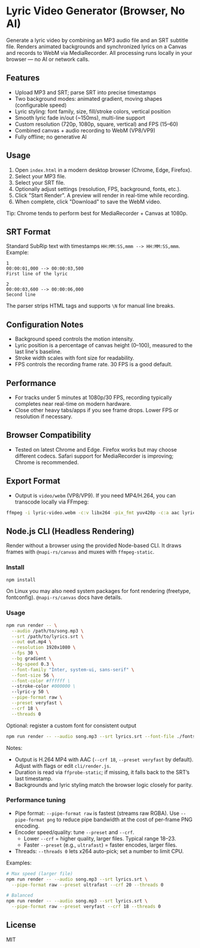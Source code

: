 # Lyric Video Generator (Browser, No AI)

Generate a lyric video by combining an MP3 audio file and an SRT subtitle file. Renders animated backgrounds and synchronized lyrics on a Canvas and records to WebM via MediaRecorder. All processing runs locally in your browser — no AI or network calls.

## Features

- Upload MP3 and SRT; parse SRT into precise timestamps
- Two background modes: animated gradient, moving shapes (configurable speed)
- Lyric styling: font family, size, fill/stroke colors, vertical position
- Smooth lyric fade in/out (~150ms), multi-line support
- Custom resolution (720p, 1080p, square, vertical) and FPS (15–60)
- Combined canvas + audio recording to WebM (VP8/VP9)
- Fully offline; no generative AI

## Usage

1. Open `index.html` in a modern desktop browser (Chrome, Edge, Firefox).
2. Select your MP3 file.
3. Select your SRT file.
4. Optionally adjust settings (resolution, FPS, background, fonts, etc.).
5. Click "Start Render". A preview will render in real-time while recording.
6. When complete, click "Download" to save the WebM video.

Tip: Chrome tends to perform best for MediaRecorder + Canvas at 1080p.

## SRT Format

Standard SubRip text with timestamps `HH:MM:SS,mmm --> HH:MM:SS,mmm`. Example:

```
1
00:00:01,000 --> 00:00:03,500
First line of the lyric

2
00:00:03,600 --> 00:00:06,000
Second line
```

The parser strips HTML tags and supports `\N` for manual line breaks.

## Configuration Notes

- Background speed controls the motion intensity.
- Lyric position is a percentage of canvas height (0–100), measured to the last line's baseline.
- Stroke width scales with font size for readability.
- FPS controls the recording frame rate. 30 FPS is a good default.

## Performance

- For tracks under 5 minutes at 1080p/30 FPS, recording typically completes near real-time on modern hardware.
- Close other heavy tabs/apps if you see frame drops. Lower FPS or resolution if necessary.

## Browser Compatibility

- Tested on latest Chrome and Edge. Firefox works but may choose different codecs. Safari support for MediaRecorder is improving; Chrome is recommended.

## Export Format

- Output is `video/webm` (VP8/VP9). If you need MP4/H.264, you can transcode locally via FFmpeg:

```bash
ffmpeg -i lyric-video.webm -c:v libx264 -pix_fmt yuv420p -c:a aac lyric-video.mp4
```

## Node.js CLI (Headless Rendering)

Render without a browser using the provided Node-based CLI. It draws frames with `@napi-rs/canvas` and muxes with `ffmpeg-static`.

### Install

```bash
npm install
```

On Linux you may also need system packages for font rendering (freetype, fontconfig). `@napi-rs/canvas` docs have details.

### Usage

```bash
npm run render -- \
  --audio /path/to/song.mp3 \
  --srt /path/to/lyrics.srt \
  --out out.mp4 \
  --resolution 1920x1080 \
  --fps 30 \
  --bg gradient \
  --bg-speed 0.3 \
  --font-family "Inter, system-ui, sans-serif" \
  --font-size 56 \
  --font-color #ffffff \
  --stroke-color #000000 \
  --lyric-y 50 \
  --pipe-format raw \
  --preset veryfast \
  --crf 18 \
  --threads 0
```

Optional: register a custom font for consistent output

```bash
npm run render -- --audio song.mp3 --srt lyrics.srt --font-file ./fonts/MyFont.otf --font-family "MyFont"
```

Notes:

- Output is H.264 MP4 with AAC (`--crf 18`, `--preset veryfast` by default). Adjust with flags or edit `cli/render.js`.
- Duration is read via `ffprobe-static`; if missing, it falls back to the SRT’s last timestamp.
- Backgrounds and lyric styling match the browser logic closely for parity.

### Performance tuning

- Pipe format: `--pipe-format raw` is fastest (streams raw RGBA). Use `--pipe-format png` to reduce pipe bandwidth at the cost of per-frame PNG encoding.
- Encoder speed/quality: tune `--preset` and `--crf`.
  - Lower `--crf` = higher quality, larger files. Typical range 18–23.
  - Faster `--preset` (e.g., `ultrafast`) = faster encodes, larger files.
- Threads: `--threads 0` lets x264 auto-pick; set a number to limit CPU.

Examples:

```bash
# Max speed (larger file)
npm run render -- --audio song.mp3 --srt lyrics.srt \
  --pipe-format raw --preset ultrafast --crf 20 --threads 0

# Balanced
npm run render -- --audio song.mp3 --srt lyrics.srt \
  --pipe-format raw --preset veryfast --crf 18 --threads 0
```

## License

MIT
